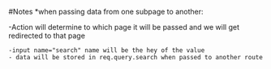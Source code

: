 #Notes
*when passing data from one subpage to another:
    <form action="/results" method="GET">
    -Action will determine to which page it will be passed and we will get redirected to that page

    -input name="search" name will be the hey of the value
    - data will be stored in req.query.search when passed to another route
